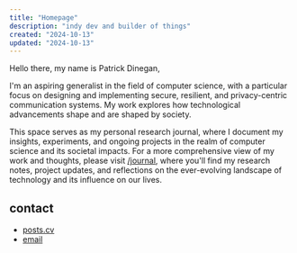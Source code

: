 ```yaml
---
title: "Homepage"
description: "indy dev and builder of things"
created: "2024-10-13"
updated: "2024-10-13"
---
```

Hello there, my name is Patrick Dinegan,

I'm an aspiring generalist in the field of computer science, with a particular focus on designing and implementing secure, resilient, and privacy-centric communication systems. My work explores how technological advancements shape and are shaped by society.

This space serves as my personal research journal, where I document my insights, experiments, and ongoing projects in the realm of computer science and its societal impacts. For a more comprehensive view of my work and thoughts, please visit [/journal](/journal), where you'll find my research notes, project updates, and reflections on the ever-evolving landscape of technology and its influence on our lives.

## contact
- [posts.cv](https://posts.cv/mor)
- [email](mailto:mor@essens.dev)
